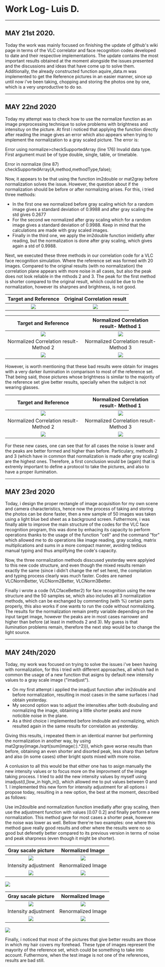 # Work Log- Luis D.
***
## MAY 21st 2020.
Today the work was mainly focused on finishing the update of github's wiki page in terms of the VLC correlator and face recognition codes developed to date and their respective implementations. The update contains the most important results obtained at the moment alongside the issues presented and the discussions and ideas that have come up to solve them.
Additionally, the already constructed function aquire_data.m was implemented to get the Reference pictures in an easier manner, since up until now i've been taking, chopping and storing the photos one by one, which is a very unproductive to do so.    
***
## MAY 22nd 2020
Today my attempt was to check how to use the normalize function as an image preprocessing technique to solve problems with brightness and intensituy on the picture. At first i noticed that applying the function directly after reading the image gives an error which also appears when trying to implement the normalization to a gray scaled picture. The error is:

Error using normalize>checkSupportedArray (line 176)
Invalid data type. First argument must be of type double, single, table, or timetable.

Error in normalize (line 87)
    checkSupportedArray(A,method,methodType,false);

Now, it appears to be that using the function im2double or mat2gray before normalization solves the issue. However, the question about if the normalization should be before or after normalizing arises. For this, i tried three  methods:

- In the first one we normalized before gray scaling which for a random image gives a standard deviation of 0.9988 and after gray scaling the std gives 0.2677
- For the second we normalized after gray scaling which for a random image gives a standard deviation of 0.9988. Keep in mind that the calculations are made with gray scaled images.
- Finally in the third one, we apply the im2double function imidietly after reading, but the normalization is done after gray scaling, which gives again a std of 0.9988.

Next, we executed these three methods in our correlation code for a VLC face recognition simulation. Where the reference set was formed with 20 images.
Compared to the original results (with no normalization) the correlation plane appears with more noise in all cases, but also the peak does not look reliable in the mthods 2 and 3. The peak for the first method is shorter compared to the original result, whiich could be due to the normalization, however its sharpnes and brightness, is not good. 

 Target and Reference | Original Correlation result  
:-------------------------:|:-------------------------:
![](https://github.com/DiegoHerrera262/Correlation-Techniques-for-Face-Recognition/blob/master/Results/WorkLogResults-Luis/NoNormInput.png)  |  ![](https://github.com/DiegoHerrera262/Correlation-Techniques-for-Face-Recognition/blob/master/Results/WorkLogResults-Luis/NoNorm.png) 


 Target and Reference | Normalized Correlation result- Method 1  
:-------------------------:|:-------------------------:
![](https://github.com/DiegoHerrera262/Correlation-Techniques-for-Face-Recognition/blob/master/Results/WorkLogResults-Luis/Input3.png)  |![](https://github.com/DiegoHerrera262/Correlation-Techniques-for-Face-Recognition/blob/master/Results/WorkLogResults-Luis/Norm.png) 
Normalized Correlation result- Method 2 | Normalized Correlation result- Method 3  
![](https://github.com/DiegoHerrera262/Correlation-Techniques-for-Face-Recognition/blob/master/Results/WorkLogResults-Luis/Norm2.png)  |  ![](https://github.com/DiegoHerrera262/Correlation-Techniques-for-Face-Recognition/blob/master/Results/WorkLogResults-Luis/Norm3.png) 


However, is worth mentioning that these bad results were obtain for images with a very darker ilumination in comparison to most of the reference set. That being said, those pictures whose brightness is similar to the majority of the reference set give better results, specially when the subject is not wearing glasses.

 Target and Reference | Normalized Correlation result- Method 1  
:-------------------------:|:-------------------------:
![](https://github.com/DiegoHerrera262/Correlation-Techniques-for-Face-Recognition/blob/master/Results/WorkLogResults-Luis/InputB.png)  |![](https://github.com/DiegoHerrera262/Correlation-Techniques-for-Face-Recognition/blob/master/Results/WorkLogResults-Luis/NormB.png) 
Normalized Correlation result- Method 2 | Normalized Correlation result- Method 3  
![](https://github.com/DiegoHerrera262/Correlation-Techniques-for-Face-Recognition/blob/master/Results/WorkLogResults-Luis/Norm2B.png)  |  ![](https://github.com/DiegoHerrera262/Correlation-Techniques-for-Face-Recognition/blob/master/Results/WorkLogResults-Luis/Norm3B.png) 

For these new cases, one can see that for all cases the noise is lower and the peaks are better formed and higher than before. Particulary, methods 2 and 3 (which have in common that normalization is made after gray scaling) are the highest ones. Therefore, a first conclusion would be (again) that is extremly important to define a protocol to take the pictures, and also to have a proper ilumination.
***
## MAY 23rd 2020
Today, i design the proper rectangle of image acquisition for my own scene and camera characteristics, hence now the process of taking and storing the photos can be done faster, then a new sample of 50 images was taken using a light blue bed sheet as a background screen. Futhermore, i was finally able to improve the main structure of the codes for the VLC face recognition program, this was done by enhacing its capacity to perform operations thanks to the usage of the function "cell" and the command "for" which allowed me to do operations like image reading, gray scaling, matrix multiplications and sums in a more compact manner, avoiding tedious manual typing  and thus amplifying the code's capacity.   

Now, the three normalization methods disscused yesterday were applyied to this new code structure, and even though the mixed results remain exactly the same (since i didn't change the ref set here), the compilation and typing process clearly was much faster. Codes are named VLCNormBetter, VLCNorm2Better, VLCNorm3Better.
 
Finally i wrote a code (VLCfaceBetter2) for face recognition using the new structure and the 50 samples se, which also includes all 3 normalization methods, which can be exchanged by commenting (with %) certain parts properly, this also works if one wants to run the code without normalizing. The results for the normalization remain pretty variable depending on the input target image, however the peaks are in most cases narrower and higher than before (at least in methods 2 and 3). My guess is that ilumination problems remain, therefore the next step would be to change the light source.
***
## MAY 24th/2020
Today, my work was focused on trying to solve the issues i've been having with normalization, for this i tried with different approaches, all which had in common the usage of a new function that asigns by default new intensity values to a gray scale image ("imadjust").
- On my first attempt i applied the imadjust function after im2double and before normalization, resulting in most cases in the same surfaces i had obtain yesterday.
- My second option was to adjust the intensities after both doubuling and normalizing the image, obtaining a little shorter peaks and more noticible noise in the plane.
- As a third choice i implemented before imdouble and normalizing, which resulted again in the same results for correlation as yesterday.

Giving this results, i repeated them in an identical manner but performing the normalization in another way, by using mat2gray(image./sqrt(sum(image(:).^2))), which gave worse results than before, obtaining an even shorter and disorted peak, less sharp than before and also (in some cases) other bright spots mixed with more noise.

A conlusion to all this would be that either one has to asign manually the new intensity values or to focus more on the improvment of the image taking process.
I tried to add the new intensity values by myself using  imadjust(I,[low_in high_in]), which allowed me to put values between 0 and 1. I implemented this new form for intensity adjustment for all options i propose today, resulting in a new option, the best at the moment, described as follows:

Use im2doulble and normalization function imediatly after gray scaling, then use the adjustment function with values [0.07 0.2] and finally perform a new normalization. This method gave for most cases a shorter peak, however the noise was lower as well.
Bellow there're two examples: one where this method gave really good results and other where the results were no so good but defenetly better compared to its previous version in terms of noise and peak sharpness (even though it might be shorter). 
   
Gray sacale picture | Normalized Image  
:-------------------------:|:-------------------------:
![](https://github.com/DiegoHerrera262/Correlation-Techniques-for-Face-Recognition/blob/master/Results/WorkLogResults-Luis/gray1.png)  |![](https://github.com/DiegoHerrera262/Correlation-Techniques-for-Face-Recognition/blob/master/Results/WorkLogResults-Luis/normalized1.png) 
Intensity adjustment | Renormalized Image  
![](https://github.com/DiegoHerrera262/Correlation-Techniques-for-Face-Recognition/blob/master/Results/WorkLogResults-Luis/adjust1.png)  |  ![](https://github.com/DiegoHerrera262/Correlation-Techniques-for-Face-Recognition/blob/master/Results/WorkLogResults-Luis/renormalized1.png)

![](https://github.com/DiegoHerrera262/Correlation-Techniques-for-Face-Recognition/blob/master/Results/WorkLogResults-Luis/NewNormBad.png)

Gray sacale picture | Normalized Image  
:-------------------------:|:-------------------------:
![](https://github.com/DiegoHerrera262/Correlation-Techniques-for-Face-Recognition/blob/master/Results/WorkLogResults-Luis/gray2.png)  |![](https://github.com/DiegoHerrera262/Correlation-Techniques-for-Face-Recognition/blob/master/Results/WorkLogResults-Luis/normalized2.png) 
Intensity adjustment | Renormalized Image  
![](https://github.com/DiegoHerrera262/Correlation-Techniques-for-Face-Recognition/blob/master/Results/WorkLogResults-Luis/adjust2.png)  |  ![](https://github.com/DiegoHerrera262/Correlation-Techniques-for-Face-Recognition/blob/master/Results/WorkLogResults-Luis/renormalized2.png)

![](https://github.com/DiegoHerrera262/Correlation-Techniques-for-Face-Recognition/blob/master/Results/WorkLogResults-Luis/NewNormGood.png)



Finally, i noticed that most of the pictures that give better results are those in which my hair covers my forehead. These type of images represent the mayority of the reference set, which could be something to take into account. Futhermore, when the test image is not one of the references, results are bad still.
